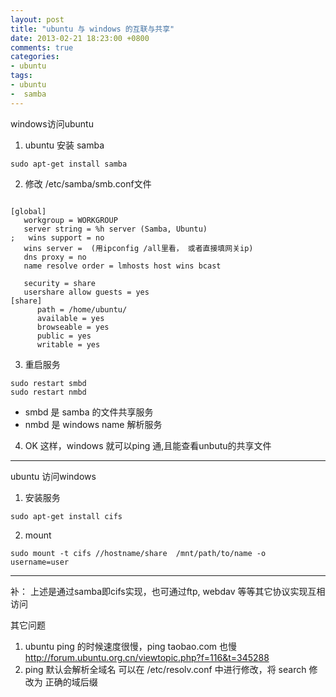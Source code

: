 ```yaml
---
layout: post
title: "ubuntu 与 windows 的互联与共享"
date: 2013-02-21 18:23:00 +0800
comments: true
categories:
- ubuntu
tags:
- ubuntu
-  samba
---
```


windows访问ubuntu

1. ubuntu 安装 samba

```
sudo apt-get install samba
```

2. 修改 /etc/samba/smb.conf文件

```

[global]
   workgroup = WORKGROUP
   server string = %h server (Samba, Ubuntu)
;   wins support = no
   wins server =  (用ipconfig /all里看， 或者直接填网关ip)
   dns proxy = no
   name resolve order = lmhosts host wins bcast

   security = share
   usershare allow guests = yes
[share]
      path = /home/ubuntu/
      available = yes
      browseable = yes
      public = yes
      writable = yes

```


3. 重启服务
```
sudo restart smbd
sudo restart nmbd
```

* smbd 是 samba 的文件共享服务
* nmbd 是 windows name 解析服务


4. OK
这样，windows 就可以ping 通,且能查看unbutu的共享文件


-----------------------

ubuntu 访问windows

1. 安装服务
```
sudo apt-get install cifs
```

2. mount
```
sudo mount -t cifs //hostname/share  /mnt/path/to/name -o username=user
```



------------------------


补： 上述是通过samba即cifs实现，也可通过ftp, webdav 等等其它协议实现互相访问



其它问题

1. ubuntu ping 的时候速度很慢，ping taobao.com 也慢
http://forum.ubuntu.org.cn/viewtopic.php?f=116&t=345288
2. ping <hostname> 默认会解析全域名
可以在 /etc/resolv.conf 中进行修改，将 search 修改为 正确的域后缀









